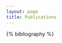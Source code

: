 ```yaml
---
layout: page
title: Publications
---
```


<div id="collapsible-bib">
</div>

<div id="collapsible-bib-gen">

{% bibliography %}

</div>

<!-- !! THIS MUST BE INCLUDED IN ANY FILE THAT CALLS `{{ bibliography }}` !! -->
<script type="text/javascript">
    // - Add pertinent css ----
    var styles = `
    /* COLLAPSIBLE ITEM STUFF */

    /* Style the button that is used to open and close the collapsible content */
    .collapsible-bib-btn {
        background-color: #4B6C86;
        color: white;
        cursor: pointer;
        padding: 18px;
        width: 100%;
        border: none;
        text-align: left;
        outline: none;
        font-size: 15px;
    }

    /* Add a background color to the button if it is clicked on (add the .active class with JS), and when you move the mouse over it (hover) */
    .collapsible-bib-btn:hover {
        background-color: #ccc;
    }

    .collapsible-bib-active {
        background-color: #204765;
    }

    /* Style the collapsible content. Note: hidden by default */
    .collapsible-bib-content {
        padding: 0 18px;
        display: none;
        overflow: hidden;
        background-color: #5d7a9151;
        color: black;
        max-height: 0;
        transition: max-height 0.2s ease-out;
    }

    /* Add icon  */
    .collapsible-bib-btn:after {
        content: url({{ "/images/cite.svg" | absolute_url }});
        color: white;
        float: right;
        margin-left: 5px;
        fill: none;
        -webkit-transition: -webkit-transform 1s ease-in-out;
        -ms-transition: -ms-transform 1s ease-in-out;
        transition: transform 1s ease-in-out;
    }

    .collapsible-bib-active:after,
    .collapsible-bib-btn:hover:after {
        transform: rotate(180deg);
        -ms-transform: rotate(180deg);
        -webkit-transform: rotate(180deg);
    }

    .collapsible-bib-active {
        fill: white;
    }
    `
    var styleSheet = document.createElement("style")
    styleSheet.type = "text/css"
    styleSheet.innerText = styles
    document.head.appendChild(styleSheet)


    // - Extract Bib entries from list ----
    var genDiv = document.getElementById("collapsible-bib-gen");
    var outDiv = document.getElementById("collapsible-bib");
    var all_entries = document.getElementsByClassName("collapsible-bib");
    var headerElements = genDiv.getElementsByTagName("h2");
    
    var headers = [];
    for (var elem of headerElements) {
        headers.push(elem.textContent);
    }
    years.sort();

    for (var y of years) {
        var year_entries = all_entries.getElementsByClassName("collapsible-bib-entry-year-"+y);
        var secDiv = document.createElement("div");
        secDiv.id = "collapsible-bib-section-year-"+y;
        secDiv.classList.push("collapsible-bib-section");
        outDiv.children.appendChild(secDiv);
        var secHeader = document.createElement("h2");
        secHeader.textContent = y;
        outDiv.children.appendChild(secHeader);
        for (var e of year_entries) {
            outDiv.children.appendChild(e);
        }
    }
    genDiv.innerHTML = '';


    // - Modify all pertinent collapsible elements ----
    var coll = document.getElementsByClassName("collapsible-bib-btn");
    var i;

    for (i = 0; i < coll.length; i++) {
        coll[i].addEventListener("click", function () {
            this.classList.toggle("collapsible-bib-active");
            var content = this.nextElementSibling;
            if (content.style.maxHeight) {
                content.style.maxHeight = null;
            } else {
                content.style.maxHeight = content.scrollHeight + "px";
            }
        });
    }
</script> 

